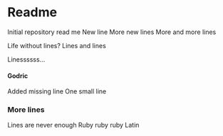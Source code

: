 # Readme

Initial repository read me
New line
More new lines
More and more lines

Life without lines?
Lines and lines

Linessssss...

#### Godric

Added missing line
One small line

### More lines

Lines are never enough
Ruby ruby ruby
Latin
